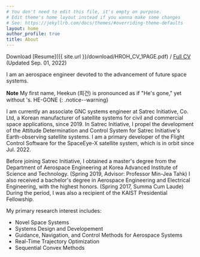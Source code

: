 ```yaml
---
# You don't need to edit this file, it's empty on purpose.
# Edit theme's home layout instead if you wanna make some changes
# See: https://jekyllrb.com/docs/themes/#overriding-theme-defaults
layout: home
author_profile: true
title: About
---
```


Download [Resume]({{ site.url }}/download/HROH_CV_1PAGE.pdf) / [Full CV]({{site.url}}/../download/HROH_CV_FULL.pdf) (Updated Sep. 01, 2022) 


I am an aerospace engineer devoted to the advancement of future space systems. 

**Note** My first name, Heekun (희건) is pronounced as if "He's gone," yet without 's. HE-GONE
{: .notice--warning}

I am currently an associate GNC systems engineer at Satrec Initiative, Co. Ltd, a Korean manufacturer of satellite systems for civil and commercial space applications, since 2019. 
In Satrec Initiative, I propel the development of the Attitude Determination and Control System for Satrec Initiative's Earth-observing satellite systems. 
I am a primary developer of the Flight Control Software for the SpaceEye-X satellite system, which is in orbit since Jul. 2022.


Before joining Satrec Initiative, I obtained a master's degree from the Department of Aerospace Engineering at Korea Advanced Institute of Science and Technology. (Spring 2019, Advisor: Professor Min-Jea Tahk)
I also received a bachelor's degree in Aerospace Engineering and Electrical Engineering, with the highest honors. (Spring 2017, Summa Cum Laude) 
During the period, I was also a recipient of the KAIST Presidential Fellowship. 


My primary research interest includes: 
- Novel Space Systems 
- Systems Design and Developement
- Guidance, Navigation, and Control Methods for Aerospace Systems
- Real-Time Trajectory Optimization
- Sequential Convex Methods 


